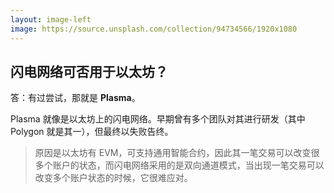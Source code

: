 ```yaml
---
layout: image-left
image: https://source.unsplash.com/collection/94734566/1920x1080
---
```


## 闪电网络可否用于以太坊？
答：有过尝试，那就是 **Plasma**。  
  
Plasma 就像是以太坊上的闪电网络。早期曾有多个团队对其进行研发（其中 Polygon 就是其一），但最终以失败告终。  

> 原因是以太坊有 EVM，可支持通用智能合约，因此其一笔交易可以改变很多个账户的状态，而闪电网络采用的是双向通道模式，当出现一笔交易可以改变多个账户状态的时候，它很难应对。
